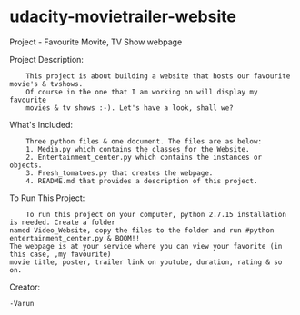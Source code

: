 # udacity-movietrailer-website
Project - Favourite Movite, TV Show webpage

Project Description:

        This project is about building a website that hosts our favourite movie's & tvshows. 
		Of course in the one that I am working on will display my favourite
        movies & tv shows :-). Let's have a look, shall we?

What's Included:

        Three python files & one document. The files are as below:
        1. Media.py which contains the classes for the Website.
        2. Entertainment_center.py which contains the instances or objects.
        3. Fresh_tomatoes.py that creates the webpage.
        4. README.md that provides a description of this project.

To Run This Project:

        To run this project on your computer, python 2.7.15 installation is needed. Create a folder 
	named Video_Website, copy the files to the folder and run #python entertainment_center.py & BOOM!! 
	The webpage is at your service where you can view your favorite (in this case, ,my favourite)
	movie title, poster, trailer link on youtube, duration, rating & so on.

Creator:

	-Varun

